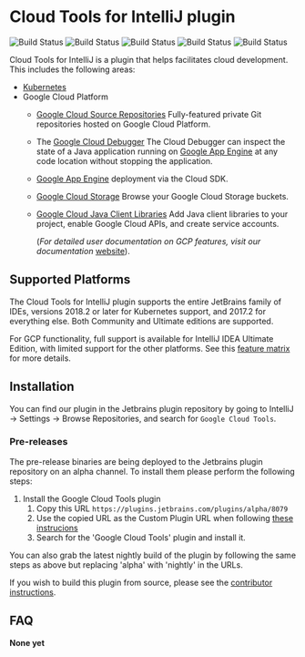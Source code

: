 # Cloud Tools for IntelliJ plugin

![Build Status](https://storage.googleapis.com/cloud-tools-for-java-kokoro-build-badges/intellij-ubuntu-master-orb.svg)
![Build Status](https://storage.googleapis.com/cloud-tools-for-java-kokoro-build-badges/intellij-windows-master-orb.svg)
![Build Status](https://storage.googleapis.com/cloud-tools-for-java-kokoro-build-badges/intellij-macos-master-orb.svg)
![Build Status](https://storage.googleapis.com/cloud-tools-for-java-kokoro-build-badges/intellij-ubuntu-master-previous-version-orb.svg)
![Build Status](https://storage.googleapis.com/cloud-tools-for-java-kokoro-build-badges/intellij-ubuntu-master-eap-orb.svg)

Cloud Tools for IntelliJ is a plugin that helps facilitates cloud development. This includes the 
following areas:

* [Kubernetes](https://github.com/GoogleCloudPlatform/google-cloud-intellij/tree/master/kubernetes)
* Google Cloud Platform
  * [Google Cloud Source Repositories](https://cloud.google.com/tools/cloud-repositories/) 
    Fully-featured private Git repositories hosted on Google Cloud Platform.
  * The [Google Cloud Debugger](https://cloud.google.com/tools/cloud-debugger/) 
    The Cloud Debugger can inspect the state of a Java application running on 
    [Google App Engine](https://cloud.google.com/appengine/)
    at any code location without stopping the application.
  * [Google App Engine](https://cloud.google.com/appengine/docs/) deployment via the Cloud SDK.
  * [Google Cloud Storage](https://cloud.google.com/storage/) 
    Browse your Google Cloud Storage buckets.
  * [Google Cloud Java Client Libraries](https://cloud.google.com/tools/intellij/docs/client-libraries) 
    Add Java client libraries to your project, enable Google Cloud APIs, and create service accounts.

    (_For detailed user documentation on GCP features, visit our documentation_
 [website](https://cloud.google.com/tools/intellij/docs/?utm_source=github&utm_medium=google-cloud-intellij&utm_campaign=ToolsforIntelliJ)).

## Supported Platforms

The Cloud Tools for IntelliJ plugin supports the entire JetBrains family of IDEs, versions 2018.2 or 
later for Kubernetes support, and 2017.2 for everything else. Both Community and Ultimate editions
are supported.

For GCP functionality, full support is available for IntelliJ IDEA Ultimate Edition, with limited
support for the other platforms. See this [feature matrix](docs/gcp-feature-matrix.md) 
for more details.

## Installation

You can find our plugin in the Jetbrains plugin repository by going to IntelliJ -> Settings -> Browse Repositories, and search for `Google Cloud Tools`. 

### Pre-releases 

The pre-release binaries are being deployed to the Jetbrains plugin repository on an alpha
channel. To install them please perform the following steps:

1. Install the Google Cloud Tools plugin
    1. Copy this URL `https://plugins.jetbrains.com/plugins/alpha/8079`
    1. Use the copied URL as the Custom Plugin URL when following [these instrucions](https://www.jetbrains.com/idea/help/managing-enterprise-plugin-repositories.html)
    1. Search for the 'Google Cloud Tools' plugin and install it.

You can also grab the latest nightly build of the plugin by following the same steps as above but 
replacing 'alpha' with 'nightly' in the URLs.

If you wish to build this plugin from source, please see the
[contributor instructions](https://github.com/GoogleCloudPlatform/google-cloud-intellij/blob/master/CONTRIBUTING.md).

## FAQ


**None yet**
